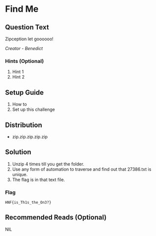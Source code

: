 # Find Me

## Question Text

Zipception let goooooo!

*Creator - Benedict*

### Hints (Optional)
1. Hint 1
2. Hint 2

## Setup Guide
1. How to
2. Set up this challenge

## Distribution
- zip.zip.zip.zip.zip

## Solution
1. Unzip 4 times till you get the folder.
2. Use any form of automation to traverse and find out that 27386.txt is unique.
3. The flag is in that text file.

### Flag
`HNF{is_Th1s_the_On3?}`

## Recommended Reads (Optional)
NIL
